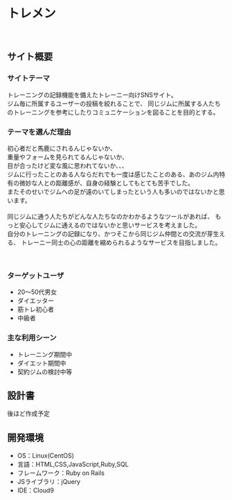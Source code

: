 # トレメン
​
## サイト概要
### サイトテーマ
トレーニングの記録機能を備えたトレーニー向けSNSサイト。<br>
ジム毎に所属するユーザーの投稿を絞れることで、
同じジムに所属する人たちのトレーニングを参考にしたりコミュニケーションを図ることを目的とする。
​
### テーマを選んだ理由
初心者だと馬鹿にされるんじゃないか、<br>
重量やフォームを見られてるんじゃないか、<br>
目が合ったけど変な風に思われてないか、、、<br>
ジムに行ったことのある人ならだれでも一度は感じたことのある、あのジム内特有の微妙な人との距離感が、自身の経験としてもとても苦手でした。<br>
またそのせいでジムへの足が遠のいてしまったという人も多いのではないかと思います。<br>
<br>
同じジムに通う人たちがどんな人たちなのかわかるようなツールがあれば、
もっと安心してジムに通えるのではないかと思いサービスを考えました。<br>
自分のトレーニングの記録になり、かつそこから同じジム仲間との交流が芽生える、
トレーニー同士の心の距離を縮められるようなサービスを目指しました。


​
### ターゲットユーザ
* 20～50代男女
*  ダイエッター
*  筋トレ初心者
*  中級者
​

### 主な利用シーン
* トレーニング期間中
* ダイエット期間中
* 契約ジムの検討中等
​

## 設計書
後ほど作成予定
​
## 開発環境
- OS：Linux(CentOS)
- 言語：HTML,CSS,JavaScript,Ruby,SQL
- フレームワーク：Ruby on Rails
- JSライブラリ：jQuery
- IDE：Cloud9
​

<!--## 使用素材-->